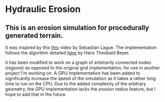 # Hydraulic Erosion

## This is an erosion simulation for procedurally generated terrain. 

It was inspired by this [this](https://www.youtube.com/watch?v=eaXk97ujbPQ) video by Sebastian Lague. 
The implementation follows the algorithm detailed [here](https://www.firespark.de/resources/downloads/implementation%20of%20a%20methode%20for%20hydraulic%20erosion.pdf) by Hans Theobald Beyer. 

It has been modified to work on a graph of arbitrarily connected nodes (regions) as opposed to the original grid implementation, for use in another project I'm working on. A GPU implementation has been added to significantly increase the speed of the simulation as it takes a rather long time to run on the CPU. Due to the added complexity of the arbitrary geometry, the GPU implementation lacks the *erosion radius* feature, but I hope to add that in the future. 